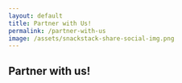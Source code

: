 ```yaml
---
layout: default
title: Partner with Us!
permalink: /partner-with-us
image: /assets/snackstack-share-social-img.png
---
```

<div class="container">
<div class="card m-4">
  <div class="card-body p-4">
    <h2>Partner with us!</h2>
<script charset="utf-8" type="text/javascript" src="//js.hsforms.net/forms/embed/v2.js"></script>
<script>
  hbspt.forms.create({
    region: "na1",
    portalId: "40220973",
    formId: "00bde17b-44e8-4fd6-a5fd-7af1344fcbe5"
  });
</script>
    </div>
  </div>
</div>